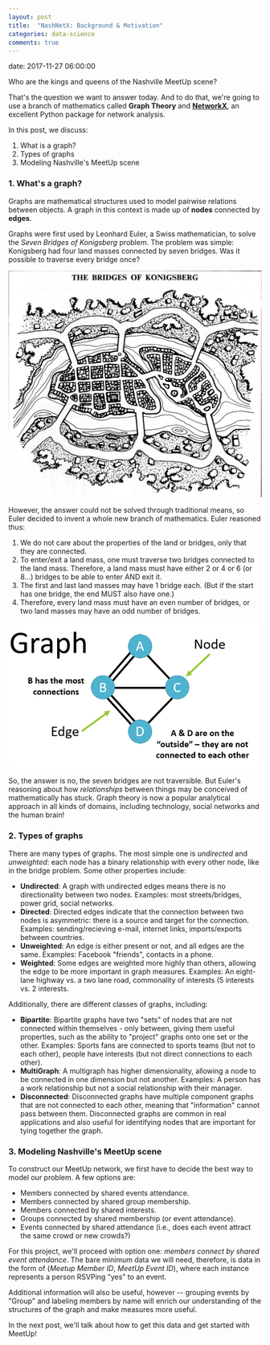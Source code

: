 ```yaml
---
layout: post
title:  "NashNetX: Background & Motivation"
categories: data-science
comments: true
---
```

date:   2017-11-27 06:00:00

Who are the kings and queens of the Nashville MeetUp scene? 

That's the question we want to answer today. And to do that, we're going to use a branch of mathematics called **Graph Theory** and **[NetworkX](https://networkx.github.io/)**, an excellent Python package for network analysis. 

In this post, we discuss:

1. What is a graph?
2. Types of graphs
3. Modeling Nashville's MeetUp scene

### 1. What's a graph?

Graphs are mathematical structures used to model pairwise relations between objects. A graph in this context is made up of **nodes** connected by **edges**. 

Graphs were first used by Leonhard Euler, a Swiss mathematician, to solve the *Seven Bridges of Konigsberg* problem. The problem was simple: Konigsberg had four land masses connected by seven bridges. Was it possible to traverse every bridge once?

![The seven bridges of Konigsberg](../assets/nashnetx/konigsberg_land.jpg)

However, the answer could not be solved through traditional means, so Euler decided to invent a whole new branch of mathematics. Euler reasoned thus:

1. We do not care about the properties of the land or bridges, only that they are connected.
2. To enter/exit a land mass, one must traverse two bridges connected to the land mass. Therefore, a land mass must have either 2 or 4 or 6 (or 8...) bridges to be able to enter AND exit it.
3. The first and last land masses may have 1 bridge each. (But if the start has one bridge, the end MUST also have one.)
4. Therefore, every land mass must have an even number of bridges, or two land masses may have an odd number of bridges. 

![The seven edges of Konigsberg](../assets/nashnetx/konigsberg_graph.png)

So, the answer is no, the seven bridges are not traversible. But Euler's reasoning about how *relationships* between things may be conceived of mathematically has stuck. Graph theory is now a popular analytical approach in all kinds of domains, including technology, social networks and the human brain! 

### 2. Types of graphs

There are many types of graphs. The most simple one is *undirected* and *unweighted*: each node has a binary relationship with every other node, like in the bridge problem. Some other properties include:

- **Undirected**: A graph with undirected edges means there is no directionality between two nodes. Examples: most streets/bridges, power grid, social networks.
- **Directed**: Directed edges indicate that the connection between two nodes is asymmetric: there is a source and target for the connection. Examples: sending/recieving e-mail, internet links, imports/exports between countries.
- **Unweighted**: An edge is either present or not, and all edges are the same. Examples: Facebook "friends", contacts in a phone.
- **Weighted**: Some edges are weighted more highly than others, allowing the edge to be more important in graph measures. Examples: An eight-lane highway vs. a two lane road, commonality of interests (5 interests vs. 2 interests.

Additionally, there are different classes of graphs, including:

- **Bipartite**: Bipartite graphs have two "sets" of nodes that are not connected within themselves - only between, giving them useful properties, such as the ability to "project" graphs onto one set or the other. Examples: Sports fans are connected to sports teams (but not to each other), people have interests (but not direct connections to each other).
- **MultiGraph**: A multigraph has higher dimensionality, allowing a node to be connected in one dimension but not another. Examples: A person has a work relationship but not a social relationship with their manager.
- **Disconnected**: Disconnected graphs have multiple component graphs that are not connected to each other, meaning that "information" cannot pass between them. Disconnected graphs are common in real applications and also useful for identifying nodes that are important for tying together the graph. 


### 3. Modeling Nashville's MeetUp scene

To construct our MeetUp network, we first have to decide the best way to model our problem. A few options are:

- Members connected by shared events attendance.
- Members connected by shared group membership.
- Members connected by shared interests.
- Groups connected by shared membership (or event attendance).
- Events connected by shared attendance (i.e., does each event attract the same crowd or new crowds?)

For this project, we'll proceed with option one: *members connect by shared event attendance*. The bare minimum data we will need, therefore, is data in the form of (*Meetup Member ID*, *MeetUp Event ID*), where each instance represents a person RSVPing "yes" to an event.

Additional information will also be useful, however -- grouping events by "Group" and labeling members by name will enrich our understanding of the structures of the graph and make measures more useful. 

In the next post, we'll talk about how to get this data and get started with MeetUp!
